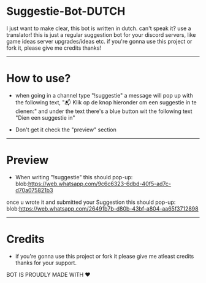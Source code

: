 # Suggestie-Bot-DUTCH
I just want to make clear, this bot is written in dutch. can't speak it? use a translator! this is just a regular suggestion bot for your discord servers, like game ideas server upgrades/ideas etc. if you're gonna use this project or fork it, please give me credits thanks!


--------------

# How to use?
- when going in a channel type "!suggestie" a message will pop up with the following text, "📬 Klik op de knop hieronder om een suggestie in te dienen:" and under the text there's a blue button wit the following text "Dien een suggestie in"

- Don't get it check the "preview" section
--------------


# Preview

- When writing "!suggestie" this should pop-up:
blob:https://web.whatsapp.com/9c6c6323-6dbd-40f5-ad7c-d70a075821b3

once u wrote it and submitted your Suggestion this should pop-up:
blob:https://web.whatsapp.com/26491b7b-d80b-43bf-a804-aa65f3712898

--------------

# Credits
- if you're gonna use this project or fork it please give me atleast credits thanks for your support.

BOT IS PROUDLY MADE WITH  ♥
